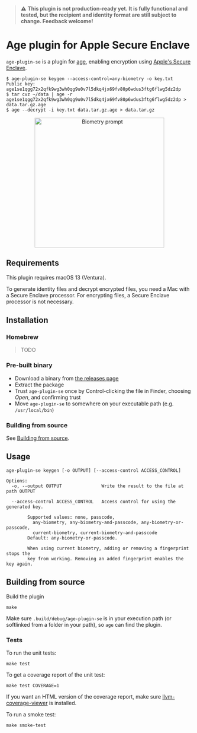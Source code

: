 > ⚠️ **This plugin is not production-ready yet. It is fully functional and tested, but the recipient and identity format are still subject to change. Feedback welcome!**

# Age plugin for Apple Secure Enclave

`age-plugin-se` is a plugin for [age](https://age-encryption.org), enabling encryption using [Apple's Secure Enclave](https://support.apple.com/en-gb/guide/security/sec59b0b31ff/web).

    $ age-plugin-se keygen --access-control=any-biometry -o key.txt
    Public key: age1se1qgg72x2qfk9wg3wh0qg9u0v7l5dkq4jx69fv80p6wdus3ftg6flwg5dz2dp
    $ tar cvz ~/data | age -r age1se1qgg72x2qfk9wg3wh0qg9u0v7l5dkq4jx69fv80p6wdus3ftg6flwg5dz2dp > data.tar.gz.age
    $ age --decrypt -i key.txt data.tar.gz.age > data.tar.gz

<div align="center">
<img src="https://raw.githubusercontent.com/remko/age-plugin-se/main/Documentation/img/screenshot-biometry.png" alt="Biometry prompt" width=350/>
</div>


## Requirements

This plugin requires macOS 13 (Ventura).

To generate identity files and decrypt encrypted files, you need a Mac with a Secure Enclave processor.
For encrypting files, a Secure Enclave processor is not necessary.


## Installation

### Homebrew

> TODO

### Pre-built binary

- Download a binary from [the releases page](https://github.com/remko/age-plugin-se/releases)
- Extract the package
- Trust `age-plugin-se` once by Control-clicking the file in Finder, choosing *Open*, 
  and confirming trust
- Move `age-plugin-se` to somewhere on your executable path (e.g. `/usr/local/bin`)

### Building from source

See [Building from source](#building-from-source).


## Usage

    age-plugin-se keygen [-o OUTPUT] [--access-control ACCESS_CONTROL]

    Options:
      -o, --output OUTPUT               Write the result to the file at path OUTPUT
      
      --access-control ACCESS_CONTROL   Access control for using the generated key.
                                    
            Supported values: none, passcode, 
              any-biometry, any-biometry-and-passcode, any-biometry-or-passcode,
              current-biometry, current-biometry-and-passcode
            Default: any-biometry-or-passcode.             

            When using current biometry, adding or removing a fingerprint stops the
            key from working. Removing an added fingerprint enables the key again. 


## Building from source

Build the plugin

    make

Make sure `.build/debug/age-plugin-se` is in your execution path (or softlinked from a folder in your path), so `age` can find the plugin.

### Tests

To run the unit tests:

    make test

To get a coverage report of the unit test:

    make test COVERAGE=1

If you want an HTML version of the coverage report, make sure [llvm-coverage-viewer](https://www.npmjs.com/package/llvm-coverage-viewer) is installed.

To run a smoke test:

    make smoke-test
